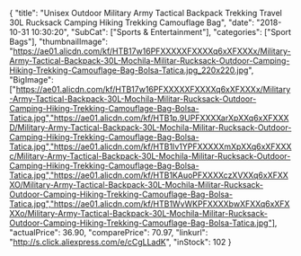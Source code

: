 {
	"title": "Unisex Outdoor Military Army Tactical Backpack Trekking Travel 30L Rucksack Camping Hiking Trekking Camouflage Bag",
	"date": "2018-10-31 10:30:20",
	"SubCat": ["Sports & Entertainment"],
	"categories": ["Sport Bags"],
	"thumbnailImage": "https://ae01.alicdn.com/kf/HTB17w16PFXXXXXFXXXXq6xXFXXXx/Military-Army-Tactical-Backpack-30L-Mochila-Militar-Rucksack-Outdoor-Camping-Hiking-Trekking-Camouflage-Bag-Bolsa-Tatica.jpg_220x220.jpg",
	"BigImage": ["https://ae01.alicdn.com/kf/HTB17w16PFXXXXXFXXXXq6xXFXXXx/Military-Army-Tactical-Backpack-30L-Mochila-Militar-Rucksack-Outdoor-Camping-Hiking-Trekking-Camouflage-Bag-Bolsa-Tatica.jpg","https://ae01.alicdn.com/kf/HTB1p.9UPFXXXXarXpXXq6xXFXXXD/Military-Army-Tactical-Backpack-30L-Mochila-Militar-Rucksack-Outdoor-Camping-Hiking-Trekking-Camouflage-Bag-Bolsa-Tatica.jpg","https://ae01.alicdn.com/kf/HTB1Iv1YPFXXXXXmXpXXq6xXFXXXc/Military-Army-Tactical-Backpack-30L-Mochila-Militar-Rucksack-Outdoor-Camping-Hiking-Trekking-Camouflage-Bag-Bolsa-Tatica.jpg","https://ae01.alicdn.com/kf/HTB1KAuoPFXXXXczXVXXq6xXFXXXO/Military-Army-Tactical-Backpack-30L-Mochila-Militar-Rucksack-Outdoor-Camping-Hiking-Trekking-Camouflage-Bag-Bolsa-Tatica.jpg","https://ae01.alicdn.com/kf/HTB1WvWKPFXXXXbwXFXXq6xXFXXXo/Military-Army-Tactical-Backpack-30L-Mochila-Militar-Rucksack-Outdoor-Camping-Hiking-Trekking-Camouflage-Bag-Bolsa-Tatica.jpg"],
	"actualPrice": 36.90,
	"comparePrice": 70.97,
	"linkurl": "http://s.click.aliexpress.com/e/cCgLLadK",
	"inStock": 102
}
